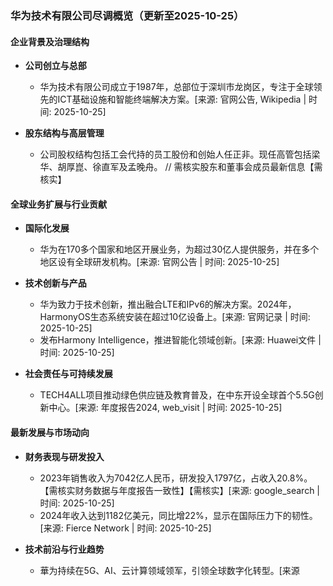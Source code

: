 ### 华为技术有限公司尽调概览（更新至2025-10-25）

#### 企业背景及治理结构

- **公司创立与总部**
  - 华为技术有限公司成立于1987年，总部位于深圳市龙岗区，专注于全球领先的ICT基础设施和智能终端解决方案。[来源: 官网公告, Wikipedia | 时间: 2025-10-25]

- **股东结构与高层管理**
  - 公司股权结构包括工会代持的员工股份和创始人任正非。现任高管包括梁华、胡厚崑、徐直军及孟晚舟。
// 需核实股东和董事会成员最新信息【需核实】

#### 全球业务扩展与行业贡献

- **国际化发展**
  - 华为在170多个国家和地区开展业务，为超过30亿人提供服务，并在多个地区设有全球研发机构。[来源: 官网公告 | 时间: 2025-10-25]

- **技术创新与产品**
  - 华为致力于技术创新，推出融合LTE和IPv6的解决方案。2024年，HarmonyOS生态系统安装在超过10亿设备上。[来源: 官网记录 | 时间: 2025-10-25]
  - 发布Harmony Intelligence，推进智能化领域创新。[来源: Huawei文件 | 时间: 2025-10-25]

- **社会责任与可持续发展**
  - TECH4ALL项目推动绿色供应链及教育普及，在中东开设全球首个5.5G创新中心。[来源: 年度报告2024, web_visit | 时间: 2025-10-25]

#### 最新发展与市场动向

- **财务表现与研发投入**
  - 2023年销售收入为7042亿人民币，研发投入1797亿，占收入20.8%。【需核实财务数据与年度报告一致性】【需核实】[来源: google_search | 时间: 2025-10-25]
  - 2024年收入达到1182亿美元，同比增22%，显示在国际压力下的韧性。[来源: Fierce Network | 时间: 2025-10-25]

- **技术前沿与行业趋势**
  - 華为持续在5G、AI、云计算领域领军，引领全球数字化转型。[来源